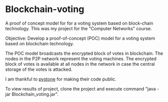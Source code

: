 # Blockchain-voting
A proof of concept model for for a voting system based on block-chain technology. This was my project for the "Computer Networks" course.

Objective: Develop a proof-of-concept (POC) model for a voting system based on blockchain technology.

The POC model broadcasts the encrypted block of votes in blockchain.
The nodes in the P2P network represent the voting machines.
The encrypted block of votes is available at all nodes in the network in case the central storage of the votes is
attacked.

I am thankful to [pystone](https://github.com/pystone/ProcessMigration) for making their code public.

To view results of project, clone the project and execute command "java -jar Blockchain_voting.jar".

